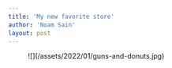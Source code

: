 ```yaml
---
title: 'My new favorite store'
author: 'Noam Sain'
layout: post
---
```


<figure class="wp-block-image size-full">![](/assets/2022/01/guns-and-donuts.jpg)</figure>